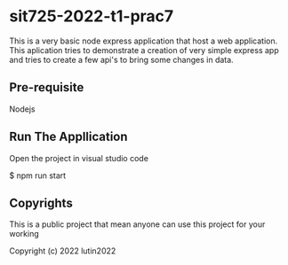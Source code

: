 # sit725-2022-t1-prac7
This is a very basic node express application that host a web application. This aplication tries to demonstrate a creation of very simple express app and tries to create a few api's to bring some changes in data.

## Pre-requisite
Nodejs
## Run The Appllication
Open the project in visual studio code

$ npm run start

## Copyrights
This is a public project that mean anyone can use this project for your working

Copyright (c) 2022 lutin2022